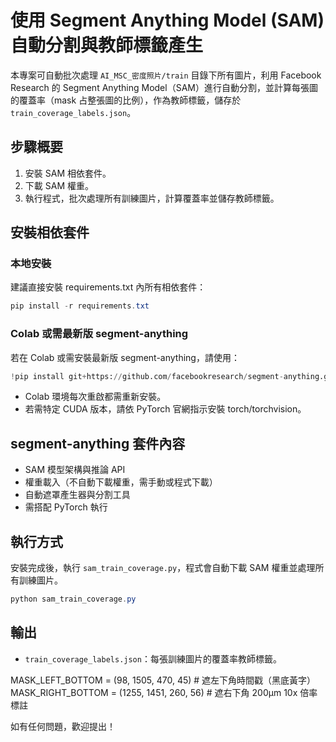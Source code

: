 # 使用 Segment Anything Model (SAM) 自動分割與教師標籤產生

本專案可自動批次處理 `AI_MSC_密度照片/train` 目錄下所有圖片，利用 Facebook Research 的 Segment Anything Model（SAM）進行自動分割，並計算每張圖的覆蓋率（mask 占整張圖的比例），作為教師標籤，儲存於 `train_coverage_labels.json`。

## 步驟概要

1. 安裝 SAM 相依套件。
2. 下載 SAM 權重。
3. 執行程式，批次處理所有訓練圖片，計算覆蓋率並儲存教師標籤。

## 安裝相依套件

### 本地安裝
建議直接安裝 requirements.txt 內所有相依套件：

```powershell
pip install -r requirements.txt
```

### Colab 或需最新版 segment-anything
若在 Colab 或需安裝最新版 segment-anything，請使用：

```python
!pip install git+https://github.com/facebookresearch/segment-anything.git torch torchvision opencv-python pillow
```

- Colab 環境每次重啟都需重新安裝。
- 若需特定 CUDA 版本，請依 PyTorch 官網指示安裝 torch/torchvision。

## segment-anything 套件內容
- SAM 模型架構與推論 API
- 權重載入（不自動下載權重，需手動或程式下載）
- 自動遮罩產生器與分割工具
- 需搭配 PyTorch 執行

## 執行方式
安裝完成後，執行 `sam_train_coverage.py`，程式會自動下載 SAM 權重並處理所有訓練圖片。

```powershell
python sam_train_coverage.py
```

## 輸出
- `train_coverage_labels.json`：每張訓練圖片的覆蓋率教師標籤。

MASK_LEFT_BOTTOM = (98, 1505, 470, 45)     # 遮左下角時間戳（黑底黃字）
MASK_RIGHT_BOTTOM = (1255, 1451, 260, 56)  # 遮右下角 200μm 10x 倍率標註

如有任何問題，歡迎提出！
